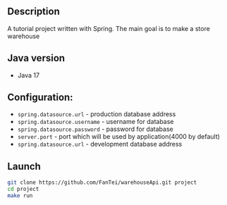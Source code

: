 ## Description

A tutorial project written with Spring. The main goal is to make a store warehouse

## Java version

* Java 17

## Configuration:

* `spring.datasource.url` - production database address
* `spring.datasource.username` - username for database
* `spring.datasource.password` - password for database
* `server.port` - port which will be used by application(4000 by default)
* `spring.datasource.url` - development database address

## Launch

```sh
git clone https://github.com/FanTei/warehouseApi.git project
cd project
make run
```
